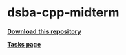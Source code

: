 # dsba-cpp-midterm

[**Download this repository**](https://github.com/dsba-z/dsba-cpp-midterm/archive/refs/heads/master.zip)

[**Tasks page**](https://github.com/dsba-z/dsba-cpp-midterm/blob/master/midterm_task.pdf)
